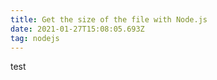```yaml
---
title: Get the size of the file with Node.js
date: 2021-01-27T15:08:05.693Z
tag: nodejs
---
```

test